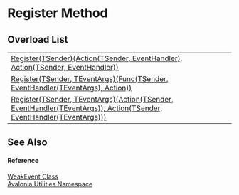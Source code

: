 # Register Method


## Overload List
<table>
<tr>
<td><a href="M_Avalonia_Utilities_WeakEvent_Register__1">Register(TSender)(Action(TSender, EventHandler), Action(TSender, EventHandler))</a></td>
<td> </td>
</tr>
<tr>
<td><a href="M_Avalonia_Utilities_WeakEvent_Register__2_1">Register(TSender, TEventArgs)(Func(TSender, EventHandler(TEventArgs), Action))</a></td>
<td> </td>
</tr>
<tr>
<td><a href="M_Avalonia_Utilities_WeakEvent_Register__2">Register(TSender, TEventArgs)(Action(TSender, EventHandler(TEventArgs)), Action(TSender, EventHandler(TEventArgs)))</a></td>
<td> </td>
</tr>
</table>

## See Also


#### Reference
<a href="T_Avalonia_Utilities_WeakEvent">WeakEvent Class</a>  
<a href="N_Avalonia_Utilities">Avalonia.Utilities Namespace</a>  

